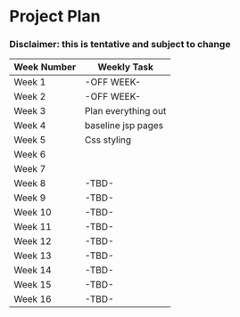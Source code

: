 # Project Plan

### Disclaimer: this is tentative and subject to change

| Week Number | Weekly Task         |
|-------------|---------------------|
| Week 1      | -OFF WEEK-          |
| Week 2      | -OFF WEEK-          |
| Week 3      | Plan everything out |
| Week 4      | baseline jsp pages  |
| Week 5      | Css styling         |
| Week 6      |                     |
| Week 7      |                     |
| Week 8      | -TBD-               |
| Week 9      | -TBD-               |
| Week 10     | -TBD-               |
| Week 11     | -TBD-               |
| Week 12     | -TBD-               |
| Week 13     | -TBD-               |
| Week 14     | -TBD-               |
| Week 15     | -TBD-               |
| Week 16     | -TBD-               |